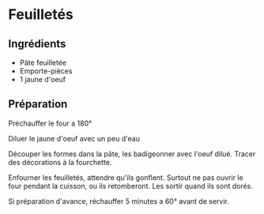 # Feuilletés

## Ingrédients

  - Pâte feuilletée
  - Emporte-pièces
  - 1 jaune d'oeuf


## Préparation

  Préchauffer le four a 180°

  Diluer le jaune d'oeuf avec un peu d'eau

  Découper les formes dans la pâte, les badigeonner avec l'oeuf dilué. Tracer des décorations à la fourchette.

  Enfourner les feuilletés, attendre qu'ils gonflent. Surtout ne pas ouvrir le four pendant la cuisson, ou ils retomberont. Les sortir quand ils sont dorés.

  
  Si préparation d'avance, réchauffer 5 minutes a 60° avant de servir.

